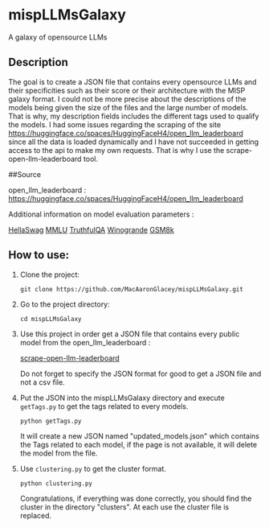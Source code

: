 # mispLLMsGalaxy
A galaxy of opensource LLMs

## Description

The goal is to create a JSON file that contains every opensource LLMs and their specificities such as their score or their architecture with the MISP galaxy format.
I could not be more precise about the descriptions of the models being given the size of the files and the large number of  models. That is why, my description fields includes the different tags used to qualify the models.
I had some issues regarding the scraping of the site https://huggingface.co/spaces/HuggingFaceH4/open_llm_leaderboard since all the data is loaded dynamically and I have not succeeded in getting access to the api to make my own requests. That is why I use the scrape-open-llm-leaderboard tool.

##Source

open_llm_leaderboard : https://huggingface.co/spaces/HuggingFaceH4/open_llm_leaderboard

Additional information on model evaluation parameters :

[HellaSwag](https://arxiv.org/abs/1905.07830)
[MMLU](https://arxiv.org/abs/2009.03300)
[TruthfulQA](https://arxiv.org/abs/2109.07958)
[Winogrande](https://arxiv.org/abs/1907.10641)
[GSM8k](https://arxiv.org/abs/2110.14168)
 
## How to use:

1. Clone the project:

    ```
    git clone https://github.com/MacAaronGlacey/mispLLMsGalaxy.git
    ```

2. Go to the project directory:

    ```
    cd mispLLMsGalaxy
    ```

3. Use this project in order get a JSON file that contains every public model from the open_llm_leaderboard :

    [scrape-open-llm-leaderboard](https://github.com/Weyaxi/scrape-open-llm-leaderboard)

    Do not forget to specify the JSON format for good to get a JSON file and not a csv file. 

4. Put the JSON into the mispLLMsGalaxy directory and execute `getTags.py` to get the tags related to every models.

    ```
    python getTags.py
    ```

    It will create a new JSON named "updated_models.json" which contains the Tags related to each model, if the page is not available, it will delete the model from the file.

5. Use `clustering.py` to get the cluster format.

    ```
    python clustering.py
    ```

    Congratulations, if everything was done correctly, you should find the cluster in the directory "clusters". At each use the cluster file is replaced.


